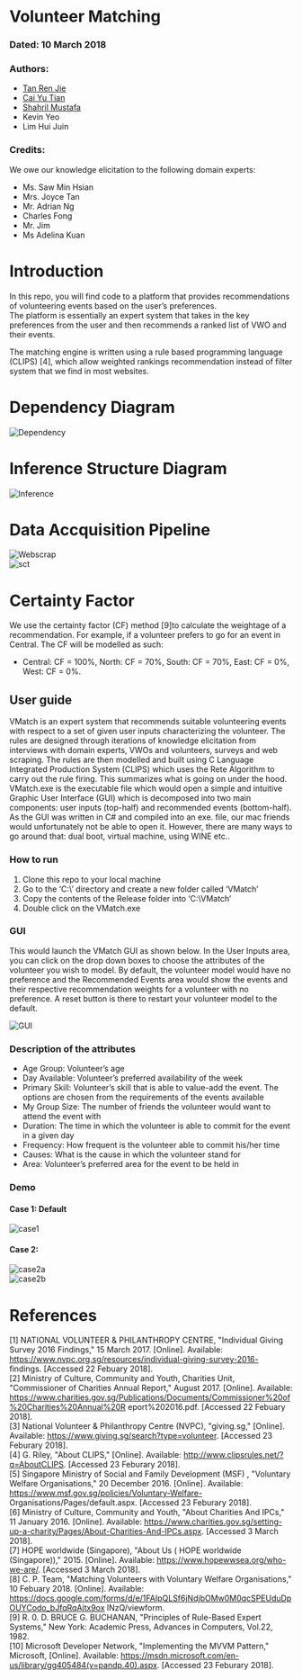 # Volunteer Matching
### Dated: 10 March 2018
### Authors:
- [Tan Ren Jie](https://github.com/notha99y/)
- [Cai Yu Tian](https://github.com/Yutian-KE)
- [Shahril Mustafa](https://github.com/RefShah)
- Kevin Yeo
- Lim Hui Juin

### Credits:
We owe our knowledge elicitation to the following domain experts:
- Ms. Saw Min Hsian
- Mrs. Joyce Tan
- Mr. Adrian Ng
- Charles Fong
- Mr. Jim
- Ms Adelina Kuan

# Introduction
In this repo, you will find code to a platform that provides recommendations of volunteering events
based on the user’s preferences. <br>
The platform is essentially an expert system that takes in the key preferences from the user
and then recommends a ranked list of VWO and their events. <br>

The matching engine is written using a rule based programming language (CLIPS) [4], which allow weighted
rankings recommendation instead of filter system that we find in most websites.

# Dependency Diagram
![Dependency](DependencyDiagram.png)

# Inference Structure Diagram
![Inference](InferenceStructureDiagram.png)

# Data Accquisition Pipeline
![Webscrap](Webscrapping.png) <br>
![sct](scrapcleantransform.png)


# Certainty Factor
We use the certainty factor (CF) method [9]to calculate the weightage of a recommendation.
For example, if a volunteer prefers to go for an event in Central. The CF will be modelled as such:
- Central: CF = 100%, North: CF = 70%, South: CF = 70%, East: CF = 0%, West: CF = 0%.


## User guide
VMatch is an expert system that recommends suitable volunteering events with respect to a set of given user
inputs characterizing the volunteer. The rules are designed through iterations of knowledge elicitation from
interviews with domain experts, VWOs and volunteers, surveys and web scraping. The rules are then modelled
and built using C Language Integrated Production System (CLIPS) which uses the Rete Algorithm to carry out
the rule firing. This summarizes what is going on under the hood. VMatch.exe is the executable file which
would open a simple and intuitive Graphic User Interface (GUI) which is decomposed into two main
components: user inputs (top-half) and recommended events (bottom-half). As the GUI was written in C#
and compiled into an exe. file, our mac friends would unfortunately not be able to open it. However, there are
many ways to go around that: dual boot, virtual machine, using WINE etc..

### How to run
1. Clone this repo to your local machine
2. Go to the ‘C:\’ directory and create a new folder called ‘VMatch’
3. Copy the contents of the Release folder into ‘C:\VMatch’
4. Double click on the VMatch.exe

### GUI
This would launch the VMatch GUI as shown below. In the User Inputs area, you can click on
the drop down boxes to choose the attributes of the volunteer you wish to model. By default, the volunteer
model would have no preference and the Recommended Events area would show the events and their
respective recommendation weights for a volunteer with no preference. A reset button is there to restart
your volunteer model to the default.

![GUI](GUI.png)

### Description of the attributes
- Age Group: Volunteer’s age
- Day Available: Volunteer’s preferred availability of the week
- Primary Skill: Volunteer’s skill that is able to value-add the event. The options are chosen from the
requirements of the events available
- My Group Size: The number of friends the volunteer would want to attend the event with
- Duration: The time in which the volunteer is able to commit for the event in a given day
- Frequency: How frequent is the volunteer able to commit his/her time
- Causes: What is the cause in which the volunteer stand for
- Area: Volunteer’s preferred area for the event to be held in

### Demo
#### Case 1: Default
![case1](case1.JPG)
#### Case 2:
![case2a](case2a.JPG) <br>
![case2b](case2b.JPG)

# References
[1] NATIONAL VOLUNTEER & PHILANTHROPY CENTRE, "Individual Giving Survey 2016 Findings,"
15 March 2017. [Online]. Available: https://www.nvpc.org.sg/resources/individual-giving-survey-2016-
findings. [Accessed 22 Febuary 2018]. <br>
[2] Ministry of Culture, Community and Youth, Charities Unit, "Commissioner of Charities Annual Report,"
August 2017. [Online]. Available:
https://www.charities.gov.sg/Publications/Documents/Commissioner%20of%20Charities%20Annual%20R
eport%202016.pdf. [Accessed 22 Febuary 2018]. <br>
[3] National Volunteer & Philanthropy Centre (NVPC), "giving.sg," [Online]. Available:
https://www.giving.sg/search?type=volunteer. [Accessed 23 Feburary 2018]. <br>
[4] G. Riley, "About CLIPS," [Online]. Available: http://www.clipsrules.net/?q=AboutCLIPS. [Accessed 23
Feburary 2018]. <br>
[5] Singapore Ministry of Social and Family Development (MSF) , "Voluntary Welfare Organisations," 20
December 2016. [Online]. Available: https://www.msf.gov.sg/policies/Voluntary-Welfare-
Organisations/Pages/default.aspx. [Accessed 23 Feburary 2018]. <br>
[6] Ministry of Culture, Community and Youth, "About Charities And IPCs," 11 January 2016. [Online].
Available: https://www.charities.gov.sg/setting-up-a-charity/Pages/About-Charities-And-IPCs.aspx.
[Accessed 3 March 2018]. <br>
[7] HOPE worldwide (Singapore), "About Us ( HOPE worldwide (Singapore))," 2015. [Online]. Available:
https://www.hopewwsea.org/who-we-are/. [Accessed 3 March 2018]. <br>
[8] C. P. Team, "Matching Volunteers with Voluntary Welfare Organisations," 10 Febuary 2018. [Online].
Available:
https://docs.google.com/forms/d/e/1FAIpQLSf6jNdjbOMw0M0qcSPEUduDpOUYCodo_bJfqRqAjtx9ox
lNzQ/viewform. <br>
[9] R. 0. D. BRUCE G. BUCHANAN, "Principles of Rule-Based Expert Systems," New York: Academic Press,
Advances in Computers, Vol.22, 1982. <br>
[10] Microsoft Developer Network, "Implementing the MVVM Pattern," Microsoft, [Online]. Available:
https://msdn.microsoft.com/en-us/library/gg405484(v=pandp.40).aspx. [Accessed 23 Feburary 2018].
